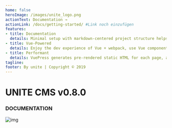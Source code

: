 ```yaml
---
home: false
heroImage: /images/unite_logo.png
actionText: Documentation →
actionLink: /docs/getting-started/ #Link noch einzufügen
features:
- title: Documentation
  details: Minimal setup with markdown-centered project structure helps you focus on writing.
- title: Vue-Powered
  details: Enjoy the dev experience of Vue + webpack, use Vue components in markdown, and develop custom themes with Vue.
- title: Performant
  details: VuePress generates pre-rendered static HTML for each page, and runs as an SPA once a page is loaded.
tagline: 
footer: By unite | Copyright © 2019
---
```


#  UNITE CMS v0.8.0
### DOCUMENTATION

![img](images/unite_logo.png)





